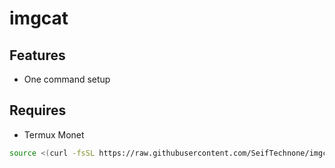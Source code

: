 # imgcat
## Features
+ One command setup
## Requires
+ Termux Monet
```bash
source <(curl -fsSL https://raw.githubusercontent.com/SeifTechnone/imgcat/main/imgcat.sh)
```
